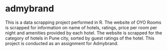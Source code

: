# admybrand

This is a data scrapping project performed in R. The website of OYO Rooms is scrapped for information on name of hotels, ratings, price per room per night and amenities provided by each hotel. The website is scrapped for the category of hotels in Pune city, sorted by guest ratings of the hotel. This project is conducted as an assignment for Admybrand.
